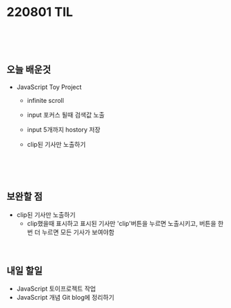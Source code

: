 # 220801 TIL

<br /><br /><br />

## 오늘 배운것

- JavaScript Toy Project

  - infinite scroll
  - input 포커스 될때 검색값 노출
  - input 5개까지 hostory 저장
  - clip된 기사만 노출하기

    <br /><br /><br />

## 보완할 점

- clip된 기사만 노출하기
  - clip했을때 표시하고 표시된 기사만 'clip'버튼을 누르면 노출시키고, 버튼을 한번 더 누르면 모든 기사가 보여야함
    <br /><br /><br />

## 내일 할일

- JavaScript 토이프로젝트 작업
- JavaScript 개념 Git blog에 정리하기

